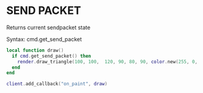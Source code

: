 # SEND PACKET

Returns current sendpacket state

Syntax:	cmd.get_send_packet

```lua
local function draw()
  if cmd.get_send_packet() then
    render.draw_triangle(100, 100,  120, 90, 80, 90, color.new(255, 0, 0))
  end
end

client.add_callback("on_paint", draw)
```
